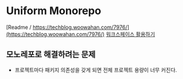 # Uniform Monorepo

[Readme / https://techblog.woowahan.com/7976/](https://techblog.woowahan.com/7976/)
[워크스페이스 활용하기](https://minify.tistory.com/40)

## 모노레포로 해결하려는 문제

- 프로젝트마다 패키지 의존성을 갖게 되면 전체 프로젝트 용량이 너무 커진다.
